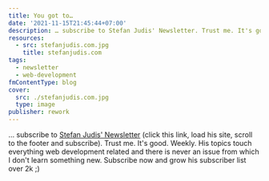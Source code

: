 ```yaml
---
title: You got to…
date: '2021-11-15T21:45:44+07:00'
description: … subscribe to Stefan Judis' Newsletter. Trust me. It's good. Weekly
resources:
  - src: stefanjudis.com.jpg
    title: stefanjudis.com
tags:
  - newsletter
  - web-development
fmContentType: blog
cover:
  src: ./stefanjudis.com.jpg
  type: image
publisher: rework
---
```


… subscribe to [Stefan Judis' Newsletter](https://www.stefanjudis.com/) (click this link, load his site, scroll to the footer and subscribe). Trust me. It's good. Weekly. His topics touch everything web development related and there is never an issue from which I don't learn something new. Subscribe now and grow his subscriber list over 2k ;)
